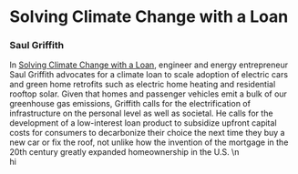 # Solving Climate Change with a Loan 
### Saul Griffith 
In [Solving Climate Change with a Loan](https://www.saulgriffith.com/blog/solving-climate-change-with-a-loan), engineer and energy entrepreneur Saul Griffith advocates for a climate loan to scale adoption of electric cars and green home retrofits such as electric home heating and residential rooftop solar.
Given that homes and passenger vehicles emit a bulk of our greenhouse gas emissions, Griffith calls for the electrification of infrastructure on the personal level as well as societal. 
He calls for the development of a low-interest loan product to subsidize upfront capital costs for consumers to decarbonize their choice the next time they buy a new car or fix the roof, not unlike how the invention of the mortgage in the 20th century greatly expanded homeownership in the U.S.
\n\
hi
